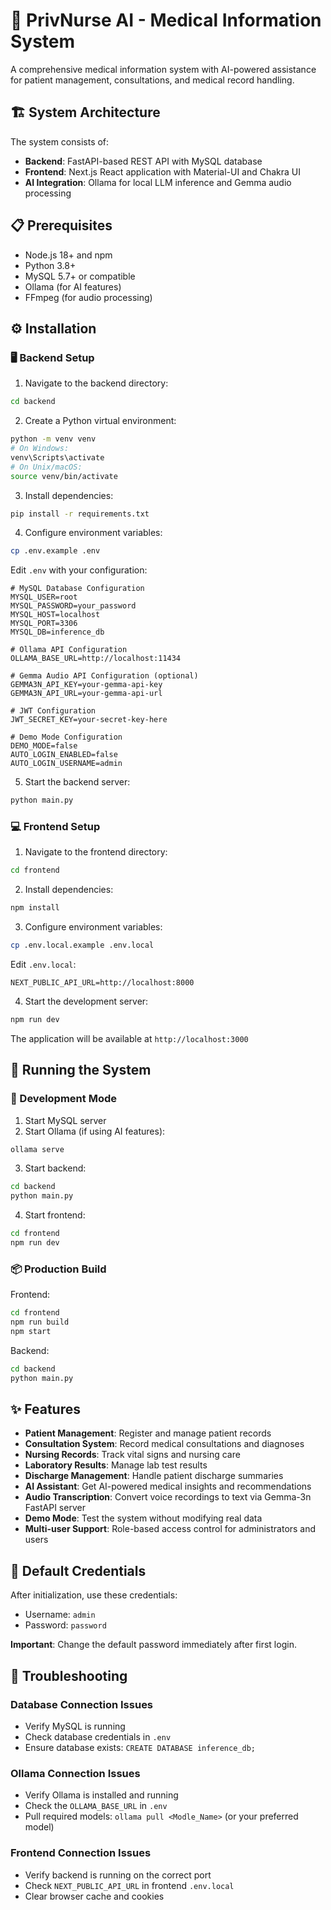 # 🏥 PrivNurse AI - Medical Information System

A comprehensive medical information system with AI-powered assistance for patient management, consultations, and medical record handling.

## 🏗️ System Architecture

The system consists of:
- **Backend**: FastAPI-based REST API with MySQL database
- **Frontend**: Next.js React application with Material-UI and Chakra UI
- **AI Integration**: Ollama for local LLM inference and Gemma audio processing

## 📋 Prerequisites

- Node.js 18+ and npm
- Python 3.8+
- MySQL 5.7+ or compatible
- Ollama (for AI features)
- FFmpeg (for audio processing)

## ⚙️ Installation

### 🖥️ Backend Setup

1. Navigate to the backend directory:
```bash
cd backend
```

2. Create a Python virtual environment:
```bash
python -m venv venv
# On Windows:
venv\Scripts\activate
# On Unix/macOS:
source venv/bin/activate
```

3. Install dependencies:
```bash
pip install -r requirements.txt
```

4. Configure environment variables:
```bash
cp .env.example .env
```

Edit `.env` with your configuration:
```env
# MySQL Database Configuration
MYSQL_USER=root
MYSQL_PASSWORD=your_password
MYSQL_HOST=localhost
MYSQL_PORT=3306
MYSQL_DB=inference_db

# Ollama API Configuration
OLLAMA_BASE_URL=http://localhost:11434

# Gemma Audio API Configuration (optional)
GEMMA3N_API_KEY=your-gemma-api-key
GEMMA3N_API_URL=your-gemma-api-url

# JWT Configuration
JWT_SECRET_KEY=your-secret-key-here

# Demo Mode Configuration
DEMO_MODE=false
AUTO_LOGIN_ENABLED=false
AUTO_LOGIN_USERNAME=admin
```

5. Start the backend server:
```bash
python main.py
```

### 💻 Frontend Setup

1. Navigate to the frontend directory:
```bash
cd frontend
```

2. Install dependencies:
```bash
npm install
```

3. Configure environment variables:
```bash
cp .env.local.example .env.local
```

Edit `.env.local`:
```env
NEXT_PUBLIC_API_URL=http://localhost:8000
```

4. Start the development server:
```bash
npm run dev
```

The application will be available at `http://localhost:3000`

## 🚀 Running the System

### 🧪 Development Mode

1. Start MySQL server
2. Start Ollama (if using AI features):
```bash
ollama serve
```
3. Start backend:
```bash
cd backend
python main.py
```
4. Start frontend:
```bash
cd frontend
npm run dev
```

### 📦 Production Build

Frontend:
```bash
cd frontend
npm run build
npm start
```

Backend:
```bash
cd backend
python main.py
```

## ✨ Features

- **Patient Management**: Register and manage patient records
- **Consultation System**: Record medical consultations and diagnoses
- **Nursing Records**: Track vital signs and nursing care
- **Laboratory Results**: Manage lab test results
- **Discharge Management**: Handle patient discharge summaries
- **AI Assistant**: Get AI-powered medical insights and recommendations
- **Audio Transcription**: Convert voice recordings to text via Gemma-3n FastAPI server
- **Demo Mode**: Test the system without modifying real data
- **Multi-user Support**: Role-based access control for administrators and users

## 🔑 Default Credentials

After initialization, use these credentials:
- Username: `admin`
- Password: `password`

**Important**: Change the default password immediately after first login.

## 🚨 Troubleshooting

### Database Connection Issues
- Verify MySQL is running
- Check database credentials in `.env`
- Ensure database exists: `CREATE DATABASE inference_db;`

### Ollama Connection Issues
- Verify Ollama is installed and running
- Check the `OLLAMA_BASE_URL` in `.env`
- Pull required models: `ollama pull <Modle_Name>` (or your preferred model)

### Frontend Connection Issues
- Verify backend is running on the correct port
- Check `NEXT_PUBLIC_API_URL` in frontend `.env.local`
- Clear browser cache and cookies
